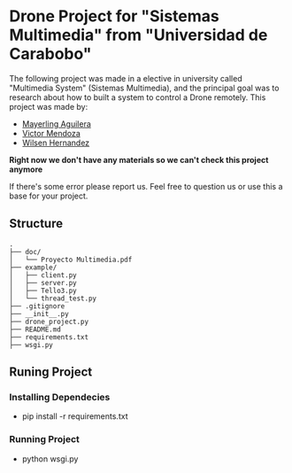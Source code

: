 # Drone Project for "Sistemas Multimedia" from "Universidad de Carabobo"

The following project was made in a elective in university called "Multimedia System" (Sistemas Multimedia), and the principal goal was to research about how to built a system to control a Drone remotely. This project was made by:

* [Mayerling Aguilera](https://gitlab.com/Maye96)
* [Victor Mendoza](https://gitlab.com/Kinozuko)
* [Wilsen Hernandez](https://gitlab.com/wilsenhc)

**Right now we don't have any materials so we can't check this project anymore**

If there's some error please report us. Feel free to question us or use this a base for your project.

## Structure

```
.
├── doc/
│   └── Proyecto Multimedia.pdf
├── example/
│   ├── client.py
│   ├── server.py
│   ├── Tello3.py
│   └── thread_test.py
├── .gitignore
├── __init__.py
├── drone_project.py
├── README.md
├── requirements.txt
├── wsgi.py

```

## Runing Project

### Installing Dependecies

* pip install -r requirements.txt

### Running Project

* python wsgi.py